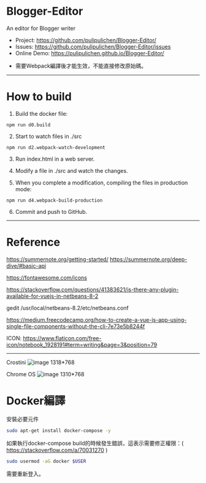 # Blogger-Editor
An editor for Blogger writer

- Project: https://github.com/pulipulichen/Blogger-Editor/
- Issues: https://github.com/pulipulichen/Blogger-Editor/issues
- Online Demo: https://pulipulichen.github.io/Blogger-Editor/

* 需要Webpack編譯後才能生效，不能直接修改原始碼。

----

# How to build

1. Build the docker file:

````
npm run d0.build
````

2. Start to watch files in ./src

````
npm run d2.webpack-watch-development
````

3. Run index.html in a web server.

4. Modify a file in ./src and watch the changes.

5. When you complete a modification, compiling the files in production mode:

````
npm run d4.webpack-build-production
````

6. Commit and push to GitHub.

----

# Reference

https://summernote.org/getting-started/
https://summernote.org/deep-dive/#basic-api

https://fontawesome.com/icons

https://stackoverflow.com/questions/41383621/is-there-any-plugin-available-for-vuejs-in-netbeans-8-2

gedit /usr/local/netbeans-8.2/etc/netbeans.conf  

https://medium.freecodecamp.org/how-to-create-a-vue-js-app-using-single-file-components-without-the-cli-7e73e5b8244f

ICON: https://www.flaticon.com/free-icon/notebook_1928191#term=writing&page=3&position=79

---------

Crostini
![image](https://user-images.githubusercontent.com/2345913/61374274-89caa800-a8ce-11e9-836b-0352f47cee35.png)
1318*768

Chrome OS
![image](https://user-images.githubusercontent.com/2345913/61374286-94853d00-a8ce-11e9-9f25-5d363607ce91.png)
1310*768

# Docker編譯

安裝必要元件

````bash
sudo apt-get install docker-compose -y
````

如果執行docker-compose build的時候發生錯誤，這表示需要修正權限：( https://stackoverflow.com/a/70031270 )

````bash
sudo usermod -aG docker $USER
````

需要重新登入。

